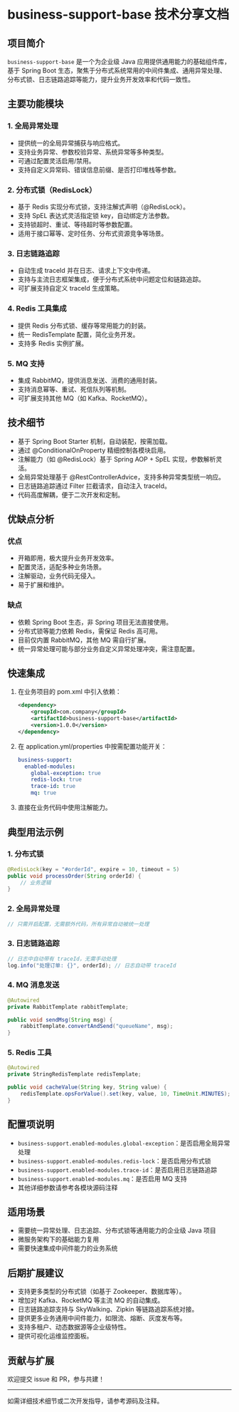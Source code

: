 # business-support-base 技术分享文档

## 项目简介

`business-support-base` 是一个为企业级 Java 应用提供通用能力的基础组件库，基于 Spring Boot 生态，聚焦于分布式系统常用的中间件集成、通用异常处理、分布式锁、日志链路追踪等能力，提升业务开发效率和代码一致性。

## 主要功能模块

### 1. 全局异常处理
- 提供统一的全局异常捕获与响应格式。
- 支持业务异常、参数校验异常、系统异常等多种类型。
- 可通过配置灵活启用/禁用。
- 支持自定义异常码、错误信息前缀、是否打印堆栈等参数。

### 2. 分布式锁（RedisLock）
- 基于 Redis 实现分布式锁，支持注解式声明（@RedisLock）。
- 支持 SpEL 表达式灵活指定锁 key，自动绑定方法参数。
- 支持锁超时、重试、等待超时等参数配置。
- 适用于接口幂等、定时任务、分布式资源竞争等场景。

### 3. 日志链路追踪
- 自动生成 traceId 并在日志、请求上下文中传递。
- 支持与主流日志框架集成，便于分布式系统中问题定位和链路追踪。
- 可扩展支持自定义 traceId 生成策略。

### 4. Redis 工具集成
- 提供 Redis 分布式锁、缓存等常用能力的封装。
- 统一 RedisTemplate 配置，简化业务开发。
- 支持多 Redis 实例扩展。

### 5. MQ 支持
- 集成 RabbitMQ，提供消息发送、消费的通用封装。
- 支持消息幂等、重试、死信队列等机制。
- 可扩展支持其他 MQ（如 Kafka、RocketMQ）。

## 技术细节
- 基于 Spring Boot Starter 机制，自动装配，按需加载。
- 通过 @ConditionalOnProperty 精细控制各模块启用。
- 注解能力（如 @RedisLock）基于 Spring AOP + SpEL 实现，参数解析灵活。
- 全局异常处理基于 @RestControllerAdvice，支持多种异常类型统一响应。
- 日志链路追踪通过 Filter 拦截请求，自动注入 traceId。
- 代码高度解耦，便于二次开发和定制。

## 优缺点分析
### 优点
- 开箱即用，极大提升业务开发效率。
- 配置灵活，适配多种业务场景。
- 注解驱动，业务代码无侵入。
- 易于扩展和维护。

### 缺点
- 依赖 Spring Boot 生态，非 Spring 项目无法直接使用。
- 分布式锁等能力依赖 Redis，需保证 Redis 高可用。
- 目前仅内置 RabbitMQ，其他 MQ 需自行扩展。
- 统一异常处理可能与部分业务自定义异常处理冲突，需注意配置。

## 快速集成
1. 在业务项目的 pom.xml 中引入依赖：
   ```xml
   <dependency>
       <groupId>com.company</groupId>
       <artifactId>business-support-base</artifactId>
       <version>1.0.0</version>
   </dependency>
   ```
2. 在 application.yml/properties 中按需配置功能开关：
   ```yaml
   business-support:
     enabled-modules:
       global-exception: true
       redis-lock: true
       trace-id: true
       mq: true
   ```
3. 直接在业务代码中使用注解能力。

## 典型用法示例

### 1. 分布式锁
```java
@RedisLock(key = "#orderId", expire = 10, timeout = 5)
public void processOrder(String orderId) {
    // 业务逻辑
}
```

### 2. 全局异常处理
```java
// 只需开启配置，无需额外代码，所有异常自动被统一处理
```

### 3. 日志链路追踪
```java
// 日志中自动带有 traceId，无需手动处理
log.info("处理订单: {}", orderId); // 日志自动带 traceId
```

### 4. MQ 消息发送
```java
@Autowired
private RabbitTemplate rabbitTemplate;

public void sendMsg(String msg) {
    rabbitTemplate.convertAndSend("queueName", msg);
}
```

### 5. Redis 工具
```java
@Autowired
private StringRedisTemplate redisTemplate;

public void cacheValue(String key, String value) {
    redisTemplate.opsForValue().set(key, value, 10, TimeUnit.MINUTES);
}
```

## 配置项说明
- `business-support.enabled-modules.global-exception`：是否启用全局异常处理
- `business-support.enabled-modules.redis-lock`：是否启用分布式锁
- `business-support.enabled-modules.trace-id`：是否启用日志链路追踪
- `business-support.enabled-modules.mq`：是否启用 MQ 支持
- 其他详细参数请参考各模块源码注释

## 适用场景
- 需要统一异常处理、日志追踪、分布式锁等通用能力的企业级 Java 项目
- 微服务架构下的基础能力复用
- 需要快速集成中间件能力的业务系统

## 后期扩展建议
- 支持更多类型的分布式锁（如基于 Zookeeper、数据库等）。
- 增加对 Kafka、RocketMQ 等主流 MQ 的自动集成。
- 日志链路追踪支持与 SkyWalking、Zipkin 等链路追踪系统对接。
- 提供更多业务通用中间件能力，如限流、熔断、灰度发布等。
- 支持多租户、动态数据源等企业级特性。
- 提供可视化运维监控面板。

## 贡献与扩展
欢迎提交 issue 和 PR，参与共建！

---
如需详细技术细节或二次开发指导，请参考源码及注释。
